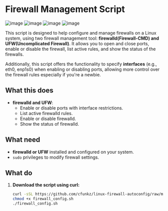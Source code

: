# Firewall Management Script
![image](https://github.com/user-attachments/assets/aef414c7-b1d6-4942-b3f6-03f2a3046b34)
![image](https://github.com/user-attachments/assets/e677f39a-8f31-46d0-8293-dfb6518486a1)
![image](https://github.com/user-attachments/assets/428459f8-9ebf-4a16-9e86-16157864b5d4)
![image](https://github.com/user-attachments/assets/4ebc2dc1-44ac-4d04-b7ba-e8a1bb4f3ae7)



This script is designed to help configure and manage firewalls on a Linux system, using two firewall management tool: **firewalld(Firewall-CMD) and UFW(Uncomplicated Firewall)**. It allows you to open and close ports, enable or disable the firewall, list active rules, and show the status of the firewalls.

Additionally, this script offers the functionality to specify **interfaces** (e.g., eth0, enp1s0) when enabling or disabling ports, allowing more control over the firewall rules especially if you're a newbie.

## What this does

- **firewalld and UFW**:
  - Enable or disable ports with interface restrictions.
  - List active firewalld rules.
  - Enable or disable firewalld.
  - Show the status of firewalld.

## What need

- **firewalld or UFW** installed and configured on your system.
- `sudo` privileges to modify firewall settings.

## What do

1. **Download the script using curl:**
   ```bash
   curl -sSL https://github.com/cfunkz/linux-firewall-autoconfig/raw/main/firewall_config.sh -o firewall_config.sh
   chmod +x firewall_config.sh
   ./firewall_config.sh
